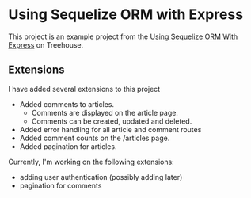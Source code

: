 # Using Sequelize ORM with Express

This project is an example project from the [Using Sequelize ORM With Express](https://teamtreehouse.com/library/introducing-the-project-21) on Treehouse.

## Extensions

I have added several extensions to this project

- Added comments to articles.
  - Comments are displayed on the article page.
  - Comments can be created, updated and deleted.
- Added error handling for all article and comment routes
- Added comment counts on the /articles page.
- Added pagination for articles.

Currently, I'm working on the following extensions:

- adding user authentication (possibly adding later)
- pagination for comments
